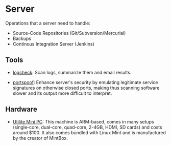 Server
======

Operations that a server need to handle:

- Source-Code Repositories (Git/Subversion/Mercurial)
- Backups
- Continous Integration Server (Jenkins)


Tools
-----

- [logcheck](http://logcheck.org/):
  Scan logs, summarize them and email results.

- [portspoof](http://portspoof.org/):
  Enhance server's security by emulating legitimate service signatures on
  otherwise closed ports, making thus scanning software slower and its output
  more difficult to interpret.


Hardware
--------

 - [Utilite Mini PC](http://utilite-computer.com/web/home):
   This machine is ARM-based, comes in many setups (single-core, dual-core,
   quad-core, 2-4GB, HDMI, SD cards) and costs around $100.  It also comes
   bundled with Linux Mint and is manufactured by the creator of MintBox.
